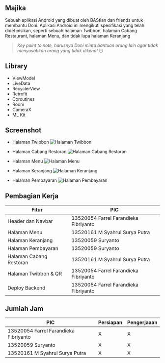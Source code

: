 ## Majika
Sebuah aplikasi Android yang dibuat oleh BAStian dan friends untuk membantu Doni. Aplikasi Android ini mengikuti spesifikasi yang telah didefinisikan, seperti sebuah halaman Twibbon, halaman Cabang Restaurant, halaman Menu, dan tidak lupa halaman Keranjang

> *Key point to note, harusnya Doni minta bantuan orang lain agar tidak menyusahkan orang yang tidak dikenal* 😶

## Library
- ViewModel
- LiveData
- RecyclerView
- Retrofit
- Coroutines
- Room
- CameraX
- ML Kit

## Screenshot
- Halaman Twibbon
![Halaman Twibbon](screenshot/twibbon.png)

- Halaman Cabang Restoran
![Halaman Cabang Restoran](screenshot/cabang_restoran.png)

- Halaman Menu
![Halaman Menu](screenshot/menu.png)

- Halaman Keranjang
![Halaman Keranjang](screenshot/keranjang.png)

- Halaman Pembayaran
![Halaman Pembayaran](screenshot/pembayaran.png)

## Pembagian Kerja

| Fitur                   | PIC                                   |
|-------------------------|---------------------------------------|
| Header dan Navbar       | 13520054 Farrel Farandieka Fibriyanto |
| Halaman Menu            | 13520161 M Syahrul Surya Putra        |
| Halaman Keranjang       | 13520059 Suryanto                     |
| Halaman Pembayaran      | 13520059 Suryanto                     |
| Halaman Cabang Restoran | 13520161 M Syahrul Surya Putra        |
| Halaman Twibbon & QR    | 13520054 Farrel Farandieka Fibriyanto |
| Deploy Backend          | 13520054 Farrel Farandieka Fibriyanto |

## Jumlah Jam

| PIC                                   | Persiapan | Pengerjaaan |
|---------------------------------------|-----------|-------------|
| 13520054 Farrel Farandieka Fibriyanto | X         | X           |
| 13520059 Suryanto                     | X         | X           |
| 13520161 M Syahrul Surya Putra        | X         | X           |
